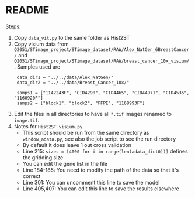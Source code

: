 # README

Steps:
1. Copy `data_vit.py` to the same folder as Hist2ST
2. Copy visium data from `Q2051/STimage_project/STimage_dataset/RAW/Alex_NatGen_6BreastCancer/` and `Q2051/STimage_project/STimage_dataset/RAW/breast_cancer_10x_visium/`.
   Samples used are
   ```
    data_dir1 = "../../data/Alex_NatGen/"
    data_dir2 = "../../data/Breast_Cancer_10x/"
    
    samps1 = ["1142243F", "CID4290", "CID4465", "CID44971", "CID4535", "1160920F"]
    samps2 = ["block1", "block2", "FFPE", "1168993F"]
   ```
4. Edit the files in all directories to have all `*.tif` images renamed to `image.tif`.
5. Notes for `Hist2ST_visium.py`
    - This script should be run from the same directory as `window_adata.py`, see also the job script to see the run directory
    - By default it does leave 1 out cross validation
    - Line 215: `sizes = [4000 for i in range(len(adata_dict0))]` defines the gridding size
    - You can edit the gene list in the file
    - Line 184-185: You need to modify the path of the data so that it's correct
    - Line 301: You can uncomment this line to save the model
    - Line 405,407: You can edit this line to save the results elsewhere